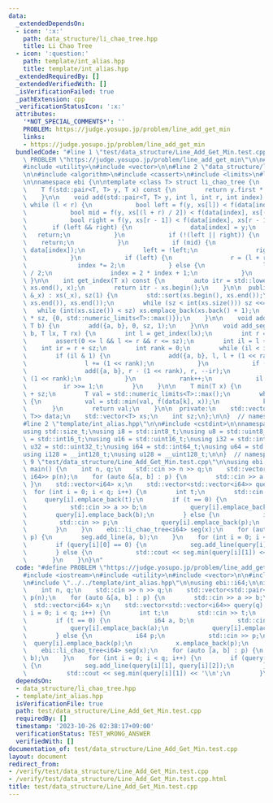 ```yaml
---
data:
  _extendedDependsOn:
  - icon: ':x:'
    path: data_structure/li_chao_tree.hpp
    title: Li Chao Tree
  - icon: ':question:'
    path: template/int_alias.hpp
    title: template/int_alias.hpp
  _extendedRequiredBy: []
  _extendedVerifiedWith: []
  _isVerificationFailed: true
  _pathExtension: cpp
  _verificationStatusIcon: ':x:'
  attributes:
    '*NOT_SPECIAL_COMMENTS*': ''
    PROBLEM: https://judge.yosupo.jp/problem/line_add_get_min
    links:
    - https://judge.yosupo.jp/problem/line_add_get_min
  bundledCode: "#line 1 \"test/data_structure/Line_Add_Get_Min.test.cpp\"\n#define\
    \ PROBLEM \"https://judge.yosupo.jp/problem/line_add_get_min\"\n\n#include <iostream>\n\
    #include <utility>\n#include <vector>\n\n#line 2 \"data_structure/li_chao_tree.hpp\"\
    \n\n#include <algorithm>\n#include <cassert>\n#include <limits>\n#line 8 \"data_structure/li_chao_tree.hpp\"\
    \n\nnamespace ebi {\n\ntemplate <class T> struct li_chao_tree {\n  private:\n\
    \    T f(std::pair<T, T> y, T x) const {\n        return y.first * x + y.second;\n\
    \    }\n\n    void add(std::pair<T, T> y, int l, int r, int index) {\n       \
    \ while (l < r) {\n            bool left = f(y, xs[l]) < f(data[index], xs[l]);\n\
    \            bool mid = f(y, xs[(l + r) / 2]) < f(data[index], xs[(l + r) / 2]);\n\
    \            bool right = f(y, xs[r - 1]) < f(data[index], xs[r - 1]);\n     \
    \       if (left && right) {\n                data[index] = y;\n             \
    \   return;\n            }\n            if (!(left || right)) {\n            \
    \    return;\n            }\n            if (mid) {\n                std::swap(y,\
    \ data[index]);\n                left = !left;\n                right = !right;\n\
    \            }\n            if (left) {\n                r = (l + r) / 2;\n  \
    \              index *= 2;\n            } else {\n                l = (l + r)\
    \ / 2;\n                index = 2 * index + 1;\n            }\n        }\n   \
    \ }\n\n    int get_index(T x) const {\n        auto itr = std::lower_bound(xs.begin(),\
    \ xs.end(), x);\n        return itr - xs.begin();\n    }\n\n  public:\n    li_chao_tree(std::vector<T>\
    \ &_x) : xs(_x), sz(1) {\n        std::sort(xs.begin(), xs.end());\n        xs.erase(std::unique(xs.begin(),\
    \ xs.end()), xs.end());\n        while (sz < int(xs.size())) sz <<= 1;\n     \
    \   while (int(xs.size()) < sz) xs.emplace_back(xs.back() + 1);\n        data.assign(2\
    \ * sz, {0, std::numeric_limits<T>::max()});\n    }\n\n    void add_line(T a,\
    \ T b) {\n        add({a, b}, 0, sz, 1);\n    }\n\n    void add_segment(T a, T\
    \ b, T lx, T rx) {\n        int l = get_index(lx);\n        int r = get_index(rx);\n\
    \        assert(0 <= l && l <= r && r <= sz);\n        int il = l + sz;\n    \
    \    int ir = r + sz;\n        int rank = 0;\n        while (il < ir) {\n    \
    \        if (il & 1) {\n                add({a, b}, l, l + (1 << rank), il++);\n\
    \                l += (1 << rank);\n            }\n            if (ir & 1) {\n\
    \                add({a, b}, r - (1 << rank), r, --ir);\n                r -=\
    \ (1 << rank);\n            }\n            rank++;\n            il >>= 1;\n  \
    \          ir >>= 1;\n        }\n    }\n\n    T min(T x) {\n        int k = get_index(x)\
    \ + sz;\n        T val = std::numeric_limits<T>::max();\n        while (k > 0)\
    \ {\n            val = std::min(val, f(data[k], x));\n            k >>= 1;\n \
    \       }\n        return val;\n    }\n\n  private:\n    std::vector<std::pair<T,\
    \ T>> data;\n    std::vector<T> xs;\n    int sz;\n};\n\n}  // namespace ebi\n\
    #line 2 \"template/int_alias.hpp\"\n\n#include <cstdint>\n\nnamespace ebi {\n\n\
    using std::size_t;\nusing i8 = std::int8_t;\nusing u8 = std::uint8_t;\nusing i16\
    \ = std::int16_t;\nusing u16 = std::uint16_t;\nusing i32 = std::int32_t;\nusing\
    \ u32 = std::uint32_t;\nusing i64 = std::int64_t;\nusing u64 = std::uint64_t;\n\
    using i128 = __int128_t;\nusing u128 = __uint128_t;\n\n}  // namespace ebi\n#line\
    \ 9 \"test/data_structure/Line_Add_Get_Min.test.cpp\"\n\nusing ebi::i64;\n\nint\
    \ main() {\n    int n, q;\n    std::cin >> n >> q;\n    std::vector<std::pair<i64,\
    \ i64>> p(n);\n    for (auto &[a, b] : p) {\n        std::cin >> a >> b;\n   \
    \ }\n    std::vector<i64> x;\n    std::vector<std::vector<i64>> query(q);\n  \
    \  for (int i = 0; i < q; i++) {\n        int t;\n        std::cin >> t;\n   \
    \     query[i].emplace_back(t);\n        if (t == 0) {\n            i64 a, b;\n\
    \            std::cin >> a >> b;\n            query[i].emplace_back(a);\n    \
    \        query[i].emplace_back(b);\n        } else {\n            i64 p;\n   \
    \         std::cin >> p;\n            query[i].emplace_back(p);\n            x.emplace_back(p);\n\
    \        }\n    }\n    ebi::li_chao_tree<i64> seg(x);\n    for (auto [a, b] :\
    \ p) {\n        seg.add_line(a, b);\n    }\n    for (int i = 0; i < q; i++) {\n\
    \        if (query[i][0] == 0) {\n            seg.add_line(query[i][1], query[i][2]);\n\
    \        } else {\n            std::cout << seg.min(query[i][1]) << '\\n';\n \
    \       }\n    }\n}\n"
  code: "#define PROBLEM \"https://judge.yosupo.jp/problem/line_add_get_min\"\n\n\
    #include <iostream>\n#include <utility>\n#include <vector>\n\n#include \"../../data_structure/li_chao_tree.hpp\"\
    \n#include \"../../template/int_alias.hpp\"\n\nusing ebi::i64;\n\nint main() {\n\
    \    int n, q;\n    std::cin >> n >> q;\n    std::vector<std::pair<i64, i64>>\
    \ p(n);\n    for (auto &[a, b] : p) {\n        std::cin >> a >> b;\n    }\n  \
    \  std::vector<i64> x;\n    std::vector<std::vector<i64>> query(q);\n    for (int\
    \ i = 0; i < q; i++) {\n        int t;\n        std::cin >> t;\n        query[i].emplace_back(t);\n\
    \        if (t == 0) {\n            i64 a, b;\n            std::cin >> a >> b;\n\
    \            query[i].emplace_back(a);\n            query[i].emplace_back(b);\n\
    \        } else {\n            i64 p;\n            std::cin >> p;\n          \
    \  query[i].emplace_back(p);\n            x.emplace_back(p);\n        }\n    }\n\
    \    ebi::li_chao_tree<i64> seg(x);\n    for (auto [a, b] : p) {\n        seg.add_line(a,\
    \ b);\n    }\n    for (int i = 0; i < q; i++) {\n        if (query[i][0] == 0)\
    \ {\n            seg.add_line(query[i][1], query[i][2]);\n        } else {\n \
    \           std::cout << seg.min(query[i][1]) << '\\n';\n        }\n    }\n}"
  dependsOn:
  - data_structure/li_chao_tree.hpp
  - template/int_alias.hpp
  isVerificationFile: true
  path: test/data_structure/Line_Add_Get_Min.test.cpp
  requiredBy: []
  timestamp: '2023-10-26 02:38:17+09:00'
  verificationStatus: TEST_WRONG_ANSWER
  verifiedWith: []
documentation_of: test/data_structure/Line_Add_Get_Min.test.cpp
layout: document
redirect_from:
- /verify/test/data_structure/Line_Add_Get_Min.test.cpp
- /verify/test/data_structure/Line_Add_Get_Min.test.cpp.html
title: test/data_structure/Line_Add_Get_Min.test.cpp
---
```


